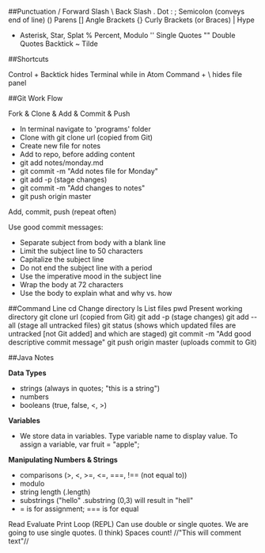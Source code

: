 ##Punctuation
/ Forward Slash
\ Back Slash
. Dot
:
; Semicolon (conveys end of line)
() Parens
[] Angle Brackets
{} Curly Brackets (or Braces)
| Hype
* Asterisk, Star, Splat
% Percent, Modulo
'' Single Quotes
"" Double Quotes
  Backtick
~ Tilde


##Shortcuts

Control + Backtick hides Terminal while in Atom
Command + \ hides file panel


##Git Work Flow

Fork & Clone & Add & Commit & Push
* In terminal navigate to 'programs' folder
* Clone with git clone url (copied from Git)
* Create new file for notes
* Add to repo, before adding content
* git add notes/monday.md
* git commit -m "Add notes file for Monday"
* git add -p (stage changes)
* git commit -m "Add changes to notes"
* git push origin master

Add, commit, push (repeat often)

Use good commit messages:
* Separate subject from body with a blank line
* Limit the subject line to 50 characters
* Capitalize the subject line
* Do not end the subject line with a period
* Use the imperative mood in the subject line
* Wrap the body at 72 characters
* Use the body to explain what and why vs. how


##Command Line
cd  Change directory
ls  List files
pwd Present working directory
git clone url (copied from Git)
git add -p (stage changes)
git add --all (stage all untracked files)
git status (shows which updated files are untracked [not Git added] and which are staged)
git commit -m "Add good descriptive commit message"
git push origin master (uploads commit to Git)


##Java Notes

**Data Types**
* strings (always in quotes; "this is a string")
* numbers
* booleans (true, false, <, >)

**Variables**
* We store data in variables. Type variable name to display value. To assign a variable, var fruit = "apple";

**Manipulating Numbers & Strings**
* comparisons (>, <, >=, <=, ===, !== (not equal to))
* modulo
* string length (.length)
* substrings ("hello" .substring (0,3) will result in "hell"
* = is for assignment; === is for equal

Read Evaluate Print Loop (REPL)
Can use double or single quotes. We are going to use single quotes. (I think)
Spaces count!
//"This will comment text"//
